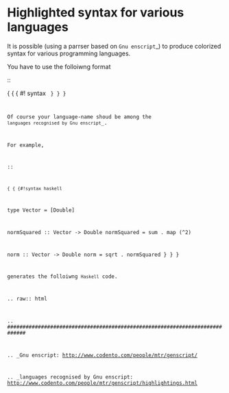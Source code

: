Highlighted syntax for various languages
========================================

It is possible (using a parrser based on `Gnu enscript`_) to produce colorized syntax for various programming languages.

You have to use the folloiwng format

::

   { { { #! syntax <language-name>
   <code>
   } } }

Of course your language-name shoud be among the `languages recognised by Gnu enscript`_.

For example, 

::

    { { {#!syntax haskell
   type Vector = [Double]

   normSquared :: Vector -> Double
   normSquared = sum . map (^2)

   norm :: Vector -> Double
   norm = sqrt . normSquared
    } } }

generates the folloiwng ``Haskell`` code. 

.. raw:: html

.. ############################################################################

.. _Gnu enscript: http://www.codento.com/people/mtr/genscript/

.. _languages recognised by Gnu enscript: http://www.codento.com/people/mtr/genscript/highlightings.html

